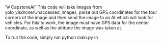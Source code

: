 "# CapstoneAI" 
This code will take images from yolo_visdrone/Unaccessed_Images, parse out GPS coordinates for the four corners of the image and then send the image to an AI which will look for vehicles.
For this to work, the image must have GPS data for the center coordinate, as well as the altitude the image was taken at.

To run the code, simply run python main.py in 